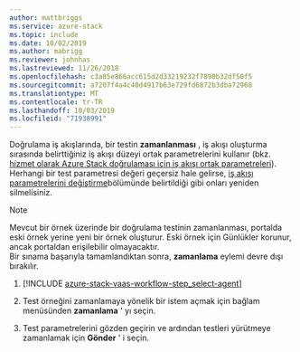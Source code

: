 ```yaml
---
author: mattbriggs
ms.service: azure-stack
ms.topic: include
ms.date: 10/02/2019
ms.author: mabrigg
ms.reviewer: johnhas
ms.lastreviewed: 11/26/2018
ms.openlocfilehash: c3a85e866acc615d2d33219232f7890b32df50f5
ms.sourcegitcommit: a7207f4a4c40d4917b63e729fd6872b3dba72968
ms.translationtype: MT
ms.contentlocale: tr-TR
ms.lasthandoff: 10/03/2019
ms.locfileid: "71938991"
---
```

Doğrulama iş akışlarında, bir testin **zamanlanması** , iş akışı oluşturma sırasında belirttiğiniz iş akışı düzeyi ortak parametrelerini kullanır (bkz. [hizmet olarak Azure Stack doğrulaması için iş akışı ortak parametreleri](../azure-stack-vaas-parameters.md)). Herhangi bir test parametresi değeri geçersiz hale gelirse, [iş akışı parametrelerini değiştirme](../azure-stack-vaas-monitor-test.md#change-workflow-parameters)bölümünde belirtildiği gibi onları yeniden silmelisiniz.

> [!NOTE]
> Mevcut bir örnek üzerinde bir doğrulama testinin zamanlanması, portalda eski örnek yerine yeni bir örnek oluşturur. Eski örnek için Günlükler korunur, ancak portaldan erişilebilir olmayacaktır.  
Bir sınama başarıyla tamamlandıktan sonra, **zamanlama** eylemi devre dışı bırakılır.

1. [!INCLUDE [azure-stack-vaas-workflow-step_select-agent](azure-stack-vaas-workflow-step_select-agent.md)]

1. Test örneğini zamanlamaya yönelik bir istem açmak için bağlam menüsünden **zamanlama** ' yı seçin.

1. Test parametrelerini gözden geçirin ve ardından testleri yürütmeye zamanlamak için **Gönder** ' i seçin.